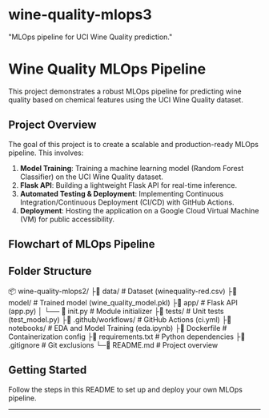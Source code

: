 # wine-quality-mlops3
"MLOps pipeline for UCI Wine Quality prediction."

# Wine Quality MLOps Pipeline

This project demonstrates a robust MLOps pipeline for predicting wine quality based on chemical features using the UCI Wine Quality dataset.

## Project Overview

The goal of this project is to create a scalable and production-ready MLOps pipeline. This involves:

1.  **Model Training**: Training a machine learning model (Random Forest Classifier) on the UCI Wine Quality dataset.
2.  **Flask API**: Building a lightweight Flask API for real-time inference.
3.  **Automated Testing & Deployment**: Implementing Continuous Integration/Continuous Deployment (CI/CD) with GitHub Actions.
4.  **Deployment**: Hosting the application on a Google Cloud Virtual Machine (VM) for public accessibility.

## Flowchart of MLOps Pipeline



## Folder Structure


📦 wine-quality-mlops2/
├📁 data/                  # Dataset (winequality-red.csv)
├📁 model/                 # Trained model (wine_quality_model.pkl)
├📁 app/                   # Flask API (app.py)
│   └── 📄 init.py     # Module initializer
├📁 tests/                 # Unit tests (test_model.py)
├📁 .github/workflows/     # GitHub Actions (ci.yml)
├📁 notebooks/             # EDA and Model Training (eda.ipynb)
├📄 Dockerfile             # Containerization config
├📄 requirements.txt       # Python dependencies
├📄 .gitignore             # Git exclusions
└─📄 README.md              # Project overview


## Getting Started

Follow the steps in this README to set up and deploy your own MLOps pipeline.

---


